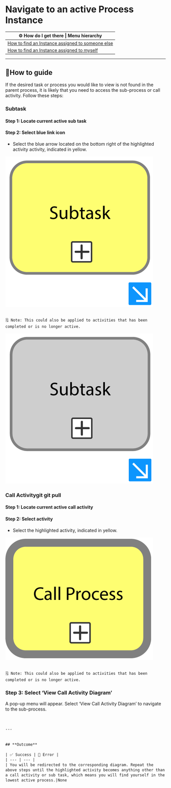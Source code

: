 # Navigate to an active Process Instance

| ⚙ How do I get there \| Menu hierarchy |
| ------------------------------------ |
| [How to find an Instance assigned to someone else](https://github.com/sartography/spiff-arena/blob/main/docs/how_to/find_an_Instance_assigned_to_someone_else.md) 
[How to find an Instance assigned to myself](https://github.com/sartography/spiff-arena/blob/main/docs/how_to/find_an_Instance_assigned_to_myself.md)|      |
---

## 📔How to guide

If the desired task or process you would like to view is not found in the parent process, it is likely that you need to access the sub-process or call activity. Follow these steps:

### Subtask


#### Step 1: Locate current active sub task

#### Step 2: Select blue link icon

- Select the blue arrow located on the bottom right of the highlighted activity activity, indicated in yellow.
  

![Untitled](images/active_subtask.png)

```{admonition} Note

🗒 Note: This could also be applied to activities that has been completed or is no longer active.
```

![Untitled](images/inactive_subtask.png)

### Call Activitygit git pull

#### Step 1: Locate current active call activity

#### Step 2: Select activity

- Select the highlighted activity, indicated in yellow.

![Untitled](images/active_call_process.png)

```{admonition} Note

🗒 Note: This could also be applied to activities that has been completed or is no longer active.
```

### Step 3: Select ‘View Call Activity Diagram’

A pop-up menu will appear. Select ‘View Call Activity Diagram’ to navigate to the sub-process.

```{image} images/call_activity_popup.png


---

 
## **Outcome**

| ✅ Success | 🚫 Error |
| --- | --- |
| You will be redirected to the corresponding diagram. Repeat the above steps until the highlighted activity becomes anything other than a call activity or sub task, which means you will find yourself in the lowest active process.|None

